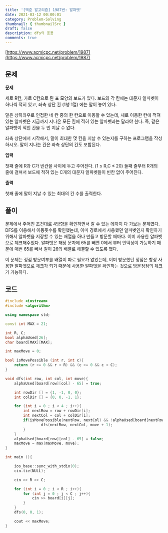 ```yaml
---
title: '[백준 알고리즘] 1987번: 알파벳'
date: 2021-03-12 00:00:01
category: Problem-Solving
thumbnail: { thumbnailSrc }
draft: false
description: dfs의 응용
comments: true
---
```


[https://www.acmicpc.net/problem/1987](https://www.acmicpc.net/problem/1987)

## 문제

**문제**<br>

세로 R칸, 가로 C칸으로 된 표 모양의 보드가 있다. 보드의 각 칸에는 대문자 알파벳이 하나씩 적혀 있고, 좌측 상단 칸 (1행 1열) 에는 말이 놓여 있다.

말은 상하좌우로 인접한 네 칸 중의 한 칸으로 이동할 수 있는데, 새로 이동한 칸에 적혀 있는 알파벳은 지금까지 지나온 모든 칸에 적혀 있는 알파벳과는 달라야 한다. 즉, 같은 알파벳이 적힌 칸을 두 번 지날 수 없다.

좌측 상단에서 시작해서, 말이 최대한 몇 칸을 지날 수 있는지를 구하는 프로그램을 작성하시오. 말이 지나는 칸은 좌측 상단의 칸도 포함된다.

**입력**<br>

첫째 줄에 R과 C가 빈칸을 사이에 두고 주어진다. (1 ≤ R,C ≤ 20) 둘째 줄부터 R개의 줄에 걸쳐서 보드에 적혀 있는 C개의 대문자 알파벳들이 빈칸 없이 주어진다.

**출력**<br>

첫째 줄에 말이 지날 수 있는 최대의 칸 수를 출력한다.

## 풀이

문제에서 주어진 조건대로 4방향을 확인하면서 갈 수 있는 데까지 다 가보는 문제였다. DFS를 이용해서 이동횟수를 확인했는데, 이미 경로에서 사용했던 알파벳인지 확인하기 위해서 알파벳을 저장할 수 있는 배열을 하나 만들고 방문할 때마다. 이미 사용한 알파벳으로 체크해주었다. 알파벳은 해당 문자에 65를 빼면 0에서 부터 인덱싱이 가능하기 때문에 매번 65를 빼서 길이 26의 배열로 해결할 수 있도록 했다.

이 문제는 정점 방문여부를 배열이 따로 필요가 없었는데, 이미 방문했던 정점은 항상 사용한 알파벳으로 체크가 되기 때문에 사용한 알파벳을 확인하는 것으로 방문정점의 체크가 가능하다.

## 코드

```cpp
#include <iostream>
#include <algorithm>

using namespace std;

const int MAX = 21;

int R, C;
bool alphaUsed[26];
char board[MAX][MAX];

int maxMove = 0;

bool isMovePossible (int r, int c){
    return (r >= 0 && r < R) && (c >= 0 && c < C);
}

void dfs(int row, int col, int move){
    alphaUsed[board[row][col] - 65] = true;

    int rowDir [] = {1, -1, 0, 0};
    int colDir [] = {0, 0, -1, 1};

    for (int i = 0 ; i < 4 ; i++){
        int nextRow = row + rowDir[i];
        int nextCol = col + colDir[i];
        if(isMovePossible(nextRow, nextCol) && !alphaUsed[board[nextRow][nextCol] - 65]){
                dfs(nextRow, nextCol, move + 1);
        }
    }
    alphaUsed[board[row][col] - 65] = false;
    maxMove = max(maxMove, move);
}

int main (){

    ios_base::sync_with_stdio(0);
    cin.tie(NULL);

    cin >> R >> C;

    for (int i = 0 ; i < R ; i++){
        for (int j = 0 ; j < C ; j++){
            cin >> board[i][j];
        }
    }
    dfs(0, 0, 1);

    cout << maxMove;
}


```
